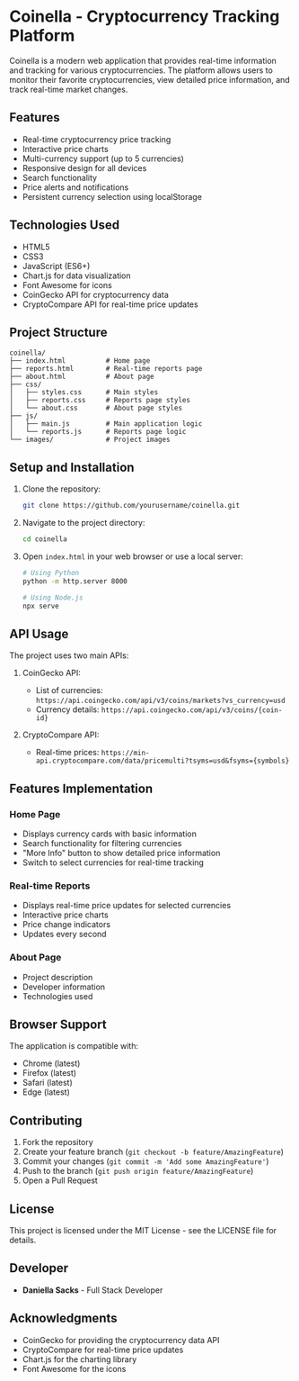 # Coinella - Cryptocurrency Tracking Platform

Coinella is a modern web application that provides real-time information and tracking for various cryptocurrencies. The platform allows users to monitor their favorite cryptocurrencies, view detailed price information, and track real-time market changes.

## Features

- Real-time cryptocurrency price tracking
- Interactive price charts
- Multi-currency support (up to 5 currencies)
- Responsive design for all devices
- Search functionality
- Price alerts and notifications
- Persistent currency selection using localStorage

## Technologies Used

- HTML5
- CSS3
- JavaScript (ES6+)
- Chart.js for data visualization
- Font Awesome for icons
- CoinGecko API for cryptocurrency data
- CryptoCompare API for real-time price updates

## Project Structure

```
coinella/
├── index.html          # Home page
├── reports.html        # Real-time reports page
├── about.html          # About page
├── css/
│   ├── styles.css      # Main styles
│   ├── reports.css     # Reports page styles
│   └── about.css       # About page styles
├── js/
│   ├── main.js         # Main application logic
│   └── reports.js      # Reports page logic
└── images/             # Project images
```

## Setup and Installation

1. Clone the repository:
   ```bash
   git clone https://github.com/yourusername/coinella.git
   ```

2. Navigate to the project directory:
   ```bash
   cd coinella
   ```

3. Open `index.html` in your web browser or use a local server:
   ```bash
   # Using Python
   python -m http.server 8000
   
   # Using Node.js
   npx serve
   ```

## API Usage

The project uses two main APIs:

1. CoinGecko API:
   - List of currencies: `https://api.coingecko.com/api/v3/coins/markets?vs_currency=usd`
   - Currency details: `https://api.coingecko.com/api/v3/coins/{coin-id}`

2. CryptoCompare API:
   - Real-time prices: `https://min-api.cryptocompare.com/data/pricemulti?tsyms=usd&fsyms={symbols}`

## Features Implementation

### Home Page
- Displays currency cards with basic information
- Search functionality for filtering currencies
- "More Info" button to show detailed price information
- Switch to select currencies for real-time tracking

### Real-time Reports
- Displays real-time price updates for selected currencies
- Interactive price charts
- Price change indicators
- Updates every second

### About Page
- Project description
- Developer information
- Technologies used

## Browser Support

The application is compatible with:
- Chrome (latest)
- Firefox (latest)
- Safari (latest)
- Edge (latest)

## Contributing

1. Fork the repository
2. Create your feature branch (`git checkout -b feature/AmazingFeature`)
3. Commit your changes (`git commit -m 'Add some AmazingFeature'`)
4. Push to the branch (`git push origin feature/AmazingFeature`)
5. Open a Pull Request

## License

This project is licensed under the MIT License - see the LICENSE file for details.

## Developer

- **Daniella Sacks** - Full Stack Developer

## Acknowledgments

- CoinGecko for providing the cryptocurrency data API
- CryptoCompare for real-time price updates
- Chart.js for the charting library
- Font Awesome for the icons 